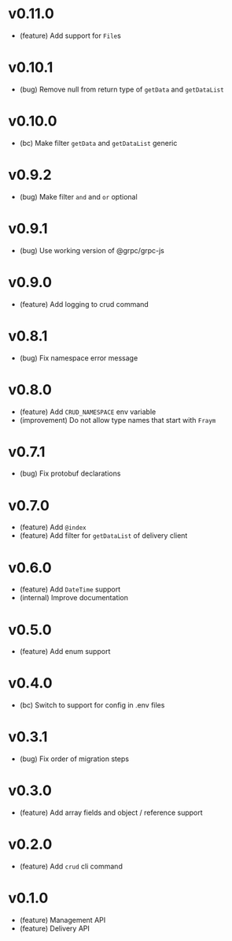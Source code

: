 # v0.11.0

-   (feature) Add support for `File`s

# v0.10.1

-   (bug) Remove null from return type of `getData` and `getDataList`

# v0.10.0

-   (bc) Make filter `getData` and `getDataList` generic

# v0.9.2

-   (bug) Make filter `and` and `or` optional

# v0.9.1

-   (bug) Use working version of @grpc/grpc-js

# v0.9.0

-   (feature) Add logging to crud command

# v0.8.1

-   (bug) Fix namespace error message

# v0.8.0

-   (feature) Add `CRUD_NAMESPACE` env variable
-   (improvement) Do not allow type names that start with `Fraym`

# v0.7.1

-   (bug) Fix protobuf declarations

# v0.7.0

-   (feature) Add `@index`
-   (feature) Add filter for `getDataList` of delivery client

# v0.6.0

-   (feature) Add `DateTime` support
-   (internal) Improve documentation

# v0.5.0

-   (feature) Add enum support

# v0.4.0

-   (bc) Switch to support for config in .env files

# v0.3.1

-   (bug) Fix order of migration steps

# v0.3.0

-   (feature) Add array fields and object / reference support

# v0.2.0

-   (feature) Add `crud` cli command

# v0.1.0

-   (feature) Management API
-   (feature) Delivery API
